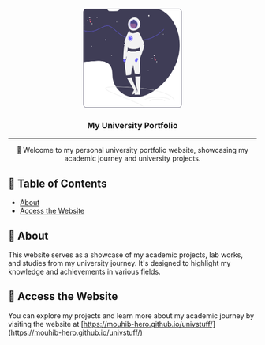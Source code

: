 <p align="center">
  <img src="icons/favicon.svg" alt="Your Logo" width="200" height="200">
</p>

<h3 align="center">My University Portfolio</h3>

<div align="center">
  <!-- Badges -->
</div>

---

<p align="center"> 🌟 Welcome to my personal university portfolio website, showcasing my academic journey and university projects.
    <br> 
</p>

## 📝 Table of Contents

- [About](#about)
- [Access the Website](#access-the-website)

## 🧐 About <a name="about"></a>

This website serves as a showcase of my academic projects, lab works, and studies from my university journey. It's designed to highlight my knowledge and achievements in various fields.

## 🔗 Access the Website <a name="access-the-website"></a>

You can explore my projects and learn more about my academic journey by visiting the website at [https://mouhib-hero.github.io/univstuff/](https://mouhib-hero.github.io/univstuff/)
